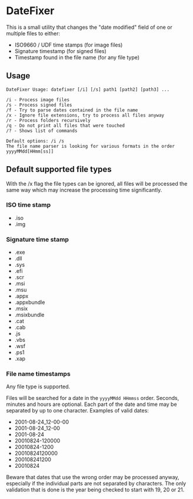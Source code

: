 ﻿# DateFixer
This is a small utility that changes the "date modified" field of one or multiple files to either:

- ISO9660 / UDF time stamps (for image files)
- Signature timestamp (for signed files)
- Timestamp found in the file name (for any file type)

## Usage

```
DateFixer Usage: datefixer [/i] [/s] path1 [path2] [path3] ...

/i - Process image files
/s - Process signed files
/f - Try to parse dates contained in the file name
/x - Ignore file extensions, try to process all files anyway
/r - Process folders recursively
/q - Do not print all files that were touched
/? - Shows list of commands

Default options: /i /s
The file name parser is looking for various formats in the order yyyyMMdd[HHmm[ss]]
```

## Default supported file types

With the /x flag the file types can be ignored, all files will be processed the same way which may increase the processing time significantly.

### ISO time stamp

- .iso
- .img

### Signature time stamp

- .exe
- .dll
- .sys
- .efi
- .scr
- .msi
- .msu
- .appx
- .appxbundle
- .msix
- .msixbundle
- .cat
- .cab
- .js
- .vbs
- .wsf
- .ps1
- .xap

### File name timestamps

Any file type is supported.

Files will be searched for a date in the `yyyyMMdd HHmmss` order. Seconds, minutes and hours are optional. Each part of the date and time may be separated by up to one character. Examples of valid dates:

- 2001-08-24_12-00-00
- 2001-08-24_12-00
- 2001-08-24
- 20010824-120000
- 20010824-1200
- 20010824120000
- 200108241200
- 20010824

Beware that dates that use the wrong order may be processed anyway, especially if the individual parts are not separated by characters. The only validation that is done is the year being checked to start with 19, 20 or 21.